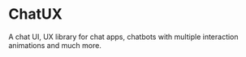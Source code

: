 # ChatUX
A chat UI, UX library for chat apps, chatbots with multiple interaction animations and much more.
